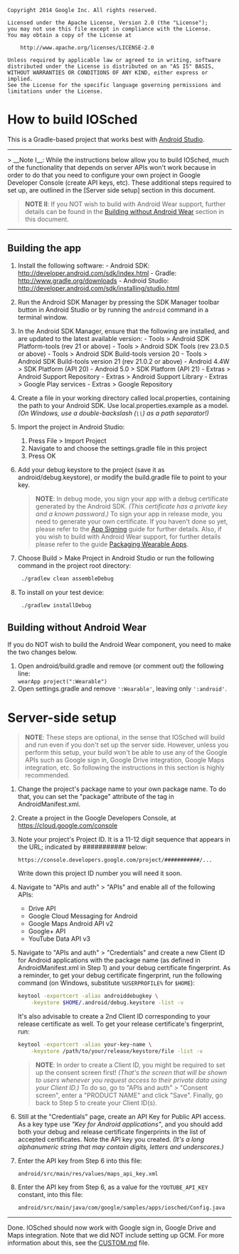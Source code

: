     Copyright 2014 Google Inc. All rights reserved.

    Licensed under the Apache License, Version 2.0 (the "License");
    you may not use this file except in compliance with the License.
    You may obtain a copy of the License at

        http://www.apache.org/licenses/LICENSE-2.0

    Unless required by applicable law or agreed to in writing, software
    distributed under the License is distributed on an "AS IS" BASIS,
    WITHOUT WARRANTIES OR CONDITIONS OF ANY KIND, either express or implied.
    See the License for the specific language governing permissions and
    limitations under the License.

# How to build IOSched

This is a Gradle-based project that works best with [Android Studio].

<hr>  
> __Note I__: While the instructions below allow you to build IOSched, much of 
    the functionality that depends on server APIs won't work because in order to
    do that you need to configure your own project in Google Developer
    Console (create API keys, etc). These additional steps required to set up, 
    are outlined in the [Server side setup] section in this document.

> __NOTE II__: If you NOT wish to build with Android Wear support, further 
    details can be found in the [Building without Android Wear] section in this 
    document.  
	
<hr> 

## Building the app

1. Install the following software:
       - Android SDK:
         http://developer.android.com/sdk/index.html
       - Gradle:
         http://www.gradle.org/downloads
       - Android Studio:
         http://developer.android.com/sdk/installing/studio.html

2. Run the Android SDK Manager by pressing the SDK Manager toolbar button
   in Android Studio or by running the `android` command in a terminal
   window.

3. In the Android SDK Manager, ensure that the following are installed,
   and are updated to the latest available version:
       - Tools > Android SDK Platform-tools (rev 21 or above)
       - Tools > Android SDK Tools (rev 23.0.5 or above)
       - Tools > Android SDK Build-tools version 20
       - Tools > Android SDK Build-tools version 21 (rev 21.0.2 or above)
       - Android 4.4W > SDK Platform (API 20)
       - Android 5.0 > SDK Platform (API 21)
       - Extras > Android Support Repository
       - Extras > Android Support Library
       - Extras > Google Play services
       - Extras > Google Repository

4. Create a file in your working directory called local.properties,
   containing the path to your Android SDK. Use local.properties.example as a
   model. _(On Windows, use a double-backslash (`\\`) as a path separator!)_

5. Import the project in Android Studio:

    1. Press File > Import Project
    2. Navigate to and choose the settings.gradle file in this project
    3. Press OK

6. Add your debug keystore to the project (save it as android/debug.keystore),
    or modify the build.gradle file to point to your key.

    > __NOTE__: In debug mode, you sign your app with a debug certificate 
        generated by the Android SDK. _(This certificate has a private key and a
        known password.)_ To sign your app in release mode, you need to generate
        your own certificate. If you haven't done so yet, please refer to the
        [App Signing] guide for further details. Also, if you wish to build with 
        Android Wear support, for further details please refer to the guide
        [Packaging Wearable Apps].

7. Choose Build > Make Project in Android Studio or run the following
    command in the project root directory:  
   ```sh
    ./gradlew clean assembleDebug
   ```  

8. To install on your test device:  
   ```sh
    ./gradlew installDebug
   ```  

## Building without Android Wear

If you do NOT wish to build the Android Wear component, you need to make the two
changes below.  

  1. Open android/build.gradle and remove (or comment out) the following line:  
    ```
         wearApp project(":Wearable")
    ```
  2. Open settings.gradle and remove `':Wearable'`, leaving only `':android'`.

# Server-side setup

> __NOTE__: These steps are optional, in the sense that IOSched will build and 
    run even if you don't set up the server side. However, unless you perform 
    this setup, your build won't be able to use any of the Google APIs such as 
    Google sign in, Google Drive integration, Google Maps integration, etc. So 
    following the instructions in this section is highly recommended.

1. Change the project's package name to your own package name. To do that, you
can set the "package" attribute of the <manifest> tag in AndroidManifest.xml.

2. Create a project in the Google Developers Console, at
     https://cloud.google.com/console

3. Note your project's Project ID. It is a 11-12 digit sequence that appears in
the URL; indicated by ########### below:
    ```
    https://console.developers.google.com/project/###########/...
    ```
    Write down this project ID number you will need it soon.

4. Navigate to "APIs and auth" > "APIs" and enable all of the following APIs:
    - Drive API
    - Google Cloud Messaging for Android
    - Google Maps Android API v2
    - Google+ API
    - YouTube Data API v3

5. Navigate to "APIs and auth" > "Credentials" and create a new Client ID for
Android applications with the package name (as defined in AndroidManifest.xml in
Step 1) and your debug certificate fingerprint. As a reminder, to get your debug
certificate fingerprint, run the following command (on Windows, substitute
`%USERPROFILE%` for `$HOME`):
    ```sh
    keytool -exportcert -alias androiddebugkey \
        -keystore $HOME/.android/debug.keystore -list -v
    ```
    It's also advisable to create a 2nd Client ID corresponding to your release
    certificate as well. To get your release certificate's fingerprint, run:
    ```sh
    keytool -exportcert -alias your-key-name \
        -keystore /path/to/your/release/keystore/file -list -v
    ```
    > __NOTE__: In order to create a Client ID, you might be required to set up 
        the consent screen first! _(That's the screen that will be shown to 
        users whenever you request access to their private data using your 
        Client ID.)_ To do so, go to "APIs and auth" > "Consent screen", enter a
        "PRODUCT NAME" and click "Save". Finally, go back to Step 5 to create 
        your Client ID(s).

6. Still at the "Credentials" page, create an API Key for Public API access.
As a key type use _"Key for Android applications"_, and you should add both your
debug and release certificate fingerprints in the list of accepted certificates.
Note the API key you created. _(It's a long alphanumeric string that may contain
digits, letters and underscores.)_

7. Enter the API key from Step 6 into this file:  
    ```
    android/src/main/res/values/maps_api_key.xml
    ```
8. Enter the API key from Step 6, as a value for the `YOUTUBE_API_KEY` constant,
   into this file:  
    ```
    android/src/main/java/com/google/samples/apps/iosched/Config.java
    ```

<hr>

Done. IOSched should now work with Google sign in, Google Drive and Maps
integration. Note that we did NOT include setting up GCM. For more information
about this, see the [CUSTOM.md] file.


[Android Studio]:http://developer.android.com/sdk/installing/studio.html
[App Signing]:http://developer.android.com/tools/publishing/app-signing.html#studio
[Building without Android Wear]:https://github.com/google/iosched/blob/master/doc/BUILDING.md#building-without-android-wear
[CUSTOM.md]:https://github.com/google/iosched/blob/master/doc/CUSTOM.md
[Packaging Wearable Apps]:http://developer.android.com/training/wearables/apps/packaging.html
[Server side setup]:https://github.com/google/iosched/blob/master/doc/BUILDING.md#server-side-setup
